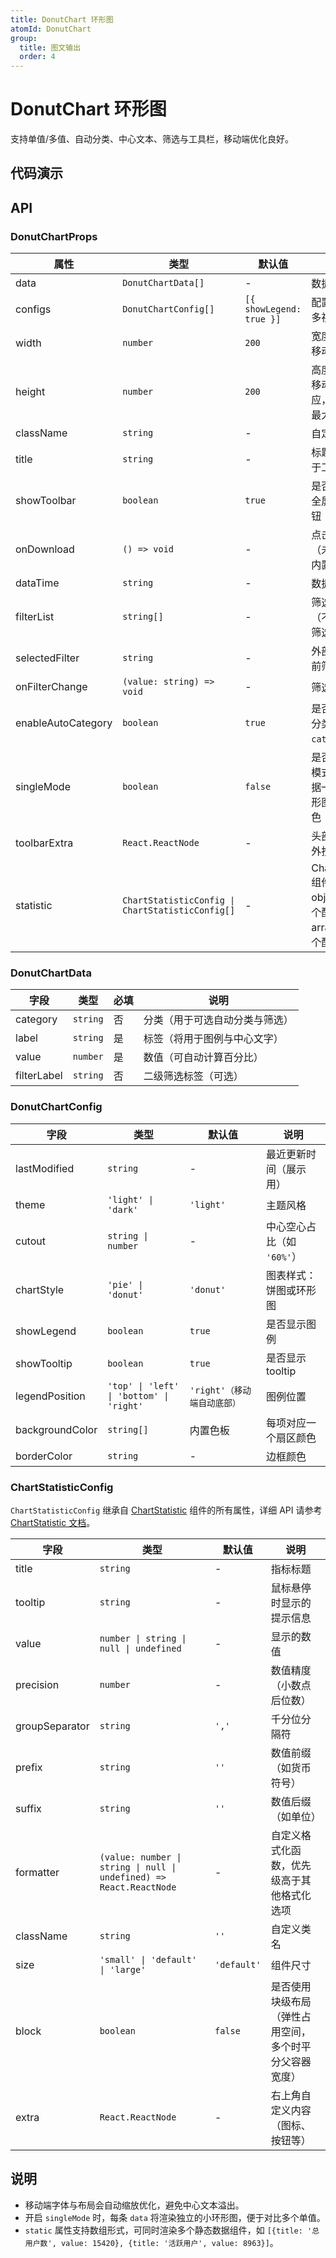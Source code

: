 ```yaml
---
title: DonutChart 环形图
atomId: DonutChart
group:
  title: 图文输出
  order: 4
---
```


# DonutChart 环形图

支持单值/多值、自动分类、中心文本、筛选与工具栏，移动端优化良好。

## 代码演示

<code src="../demos/charts/donut/donut-single.tsx" background="var(--main-bg-color)" title="单值" iframe=450></code>
<code src="../demos/charts/donut/donut-single-categorized.tsx" background="var(--main-bg-color)" title="单值-带分类" iframe=540></code>
<code src="../demos/charts/donut/donut-multi.tsx" background="var(--main-bg-color)" title="多值" iframe=540></code>
<code src="../demos/charts/donut/donut-multi-categorized.tsx" background="var(--main-bg-color)" title="多值-带分类" iframe=540></code>

## API

### DonutChartProps

| 属性               | 类型                                             | 默认值                   | 说明                                                          |
| ------------------ | ------------------------------------------------ | ------------------------ | ------------------------------------------------------------- |
| data               | `DonutChartData[]`                               | -                        | 数据源                                                        |
| configs            | `DonutChartConfig[]`                             | `[{ showLegend: true }]` | 配置列表（可多视图）                                          |
| width              | `number`                                         | `200`                    | 宽度（px），移动端自适应                                      |
| height             | `number`                                         | `200`                    | 高度（px），移动端自适应，移动端有最大尺寸限制                |
| className          | `string`                                         | -                        | 自定义类名                                                    |
| title              | `string`                                         | -                        | 标题（同时用于工具栏）                                        |
| showToolbar        | `boolean`                                        | `true`                   | 是否显示下载/全屏等工具按钮                                   |
| onDownload         | `() => void`                                     | -                        | 点击下载回调（未传时使用内置下载）                            |
| dataTime           | `string`                                         | -                        | 数据时间                                                      |
| filterList         | `string[]`                                       | -                        | 筛选项列表（不传不显示筛选器）                                |
| selectedFilter     | `string`                                         | -                        | 外部受控的当前筛选值                                          |
| onFilterChange     | `(value: string) => void`                        | -                        | 筛选变化回调                                                  |
| enableAutoCategory | `boolean`                                        | `true`                   | 是否启用自动分类（依据 `category`）                           |
| singleMode         | `boolean`                                        | `false`                  | 是否启用单值模式：每条数据一个独立环形图并自动着色            |
| toolbarExtra       | `React.ReactNode`                                | -                        | 头部工具条额外按钮                                            |
| statistic          | `ChartStatisticConfig \| ChartStatisticConfig[]` | -                        | ChartStatistic组件配置：object表示单个配置，array表示多个配置 |

### DonutChartData

| 字段        | 类型     | 必填 | 说明                           |
| ----------- | -------- | ---- | ------------------------------ |
| category    | `string` | 否   | 分类（用于可选自动分类与筛选） |
| label       | `string` | 是   | 标签（将用于图例与中心文字）   |
| value       | `number` | 是   | 数值（可自动计算百分比）       |
| filterLabel | `string` | 否   | 二级筛选标签（可选）           |

### DonutChartConfig

| 字段            | 类型                                     | 默认值                      | 说明                       |
| --------------- | ---------------------------------------- | --------------------------- | -------------------------- |
| lastModified    | `string`                                 | -                           | 最近更新时间（展示用）     |
| theme           | `'light' \| 'dark'`                      | `'light'`                   | 主题风格                   |
| cutout          | `string \| number`                       | -                           | 中心空心占比（如 `'60%'`） |
| chartStyle      | `'pie' \| 'donut'`                       | `'donut'`                   | 图表样式：饼图或环形图     |
| showLegend      | `boolean`                                | `true`                      | 是否显示图例               |
| showTooltip     | `boolean`                                | `true`                      | 是否显示 tooltip           |
| legendPosition  | `'top' \| 'left' \| 'bottom' \| 'right'` | `'right'（移动端自动底部）` | 图例位置                   |
| backgroundColor | `string[]`                               | 内置色板                    | 每项对应一个扇区颜色       |
| borderColor     | `string`                                 | -                           | 边框颜色                   |

### ChartStatisticConfig

`ChartStatisticConfig` 继承自 [ChartStatistic](/components/chart-statistic#chartstatisticprops) 组件的所有属性，详细 API 请参考 [ChartStatistic 文档](/components/chart-statistic)。

| 字段           | 类型                                                                | 默认值      | 说明                                                   |
| -------------- | ------------------------------------------------------------------- | ----------- | ------------------------------------------------------ |
| title          | `string`                                                            | -           | 指标标题                                               |
| tooltip        | `string`                                                            | -           | 鼠标悬停时显示的提示信息                               |
| value          | `number \| string \| null \| undefined`                             | -           | 显示的数值                                             |
| precision      | `number`                                                            | -           | 数值精度（小数点后位数）                               |
| groupSeparator | `string`                                                            | `','`       | 千分位分隔符                                           |
| prefix         | `string`                                                            | `''`        | 数值前缀（如货币符号）                                 |
| suffix         | `string`                                                            | `''`        | 数值后缀（如单位）                                     |
| formatter      | `(value: number \| string \| null \| undefined) => React.ReactNode` | -           | 自定义格式化函数，优先级高于其他格式化选项             |
| className      | `string`                                                            | `''`        | 自定义类名                                             |
| size           | `'small' \| 'default' \| 'large'`                                   | `'default'` | 组件尺寸                                               |
| block          | `boolean`                                                           | `false`     | 是否使用块级布局（弹性占用空间，多个时平分父容器宽度） |
| extra          | `React.ReactNode`                                                   | -           | 右上角自定义内容（图标、按钮等）                       |

## 说明

- 移动端字体与布局会自动缩放优化，避免中心文本溢出。
- 开启 `singleMode` 时，每条 `data` 将渲染独立的小环形图，便于对比多个单值。
- `static` 属性支持数组形式，可同时渲染多个静态数据组件，如 `[{title: '总用户数', value: 15420}, {title: '活跃用户', value: 8963}]`。
